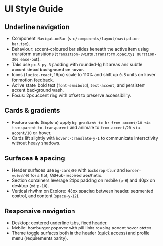 # UI Style Guide

## Underline navigation
- Component: `NavigationBar` (`src/components/layout/navigation-bar.tsx`).
- Behaviour: accent-coloured bar slides beneath the active item using transform transitions (`transition-[width,transform,opacity] duration-300 ease-out`).
- Tabs use `px-3 py-3` padding with rounded-lg hit areas and subtle accent-tinted background on hover.
- Icons (`lucide-react`, 16px) scale to 110% and shift up `0.5` units on hover for motion feedback.
- Active state: bold text (`font-semibold`), `text-accent`, and persistent accent background wash.
- Focus: 2px accent ring with offset to preserve accessibility.

## Cards & gradients
- Feature cards (Explore) apply `bg-gradient-to-br from-accent/10 via-transparent to-transparent` and animate to `from-accent/20 via-accent/10` on hover.
- Cards lift slightly with `hover:-translate-y-1` to communicate interactivity without heavy shadows.

## Surfaces & spacing
- Header surfaces use `bg-card/80` with `backdrop-blur` and `border-muted/40` for a flat, GitHub-inspired aesthetic.
- Section containers leverage 24px padding on mobile (`p-6`) and 40px on desktop (`md:p-10`).
- Vertical rhythm on Explore: 48px spacing between header, segmented control, and content (`space-y-12`).

## Responsive navigation
- Desktop: centered underline tabs, fixed header.
- Mobile: hamburger popover with pill links reusing accent hover states.
- Theme toggle surfaces both in the header (quick access) and profile menu (requirements parity).
